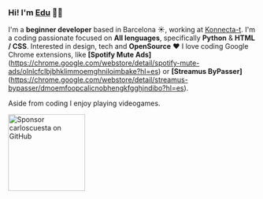 ### Hi! I'm [Edu](http://hipotesi.org) 👋🏼

I'm a **beginner developer** based in Barcelona ☀️, working at [Konnecta-t](#). I'm a coding passionate focused on **All lenguages**, specifically **Python** & **HTML / CSS**. Interested in design, tech and **OpenSource** ❤️
I love coding Google Chrome extensions, like **[Spotify Mute Ads]**(https://chrome.google.com/webstore/detail/spotify-mute-ads/olnlcfclbjbhklimmoemghniloimbake?hl=es) or **[Streamus ByPasser]**(https://chrome.google.com/webstore/detail/streamus-bypasser/dmoemfoopcalicnobhengkfgghjndibo?hl=es).

Aside from coding I enjoy playing videogames.

  <a href="#">
    <img src="https://user-images.githubusercontent.com/7629661/87821425-1f956c00-c870-11ea-9871-a76f99739501.png" width="156" alt="Sponsor carloscuesta on GitHub" title="Sponsor carloscuesta on GitHub">
  </a>
</p>
